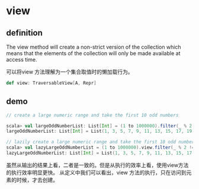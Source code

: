 # view

## definition

The view method will create a non-strict version of the collection which means that the elements of the collection will only be made available at access time.

可以将view 方法理解为一个集合取值时的懒加载行为。

```scala
def view: TraversableView[A, Repr]
```

## demo

```scala
// create a large numeric range and take the first 10 odd numbers

scala> val largeOddNumberList: List[Int] = (1 to 1000000).filter(_ % 2 != 0).take(10).toList
largeOddNumberList: List[Int] = List(1, 3, 5, 7, 9, 11, 13, 15, 17, 19)

// lazily create a large numeric range and take the first 10 odd numbers
scala> val lazyLargeOddNumberList = (1 to 1000000).view.filter(_ % 2 != 0).take(10).toList
lazyLargeOddNumberList: List[Int] = List(1, 3, 5, 7, 9, 11, 13, 15, 17, 19)
```

虽然从输出的结果上看，二者是一致的。但是从执行的效率上看，使用view方法的执行效率明显更快。
从定义中我们可以看出，view 方法的执行，只在访问到元素的时候，才去创建。
